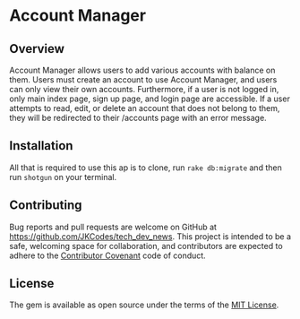 # Account Manager

## Overview

Account Manager allows users to add various accounts with balance on them.  Users must create an account to use Account Manager, and users can only view their own accounts.  Furthermore, if a user is not logged in, only main index page, sign up page, and login page are accessible.  If a user attempts to read, edit, or delete an account that does not belong to them, they will be redirected to their /accounts page with an error message.

## Installation

All that is required to use this ap is to clone, run `rake db:migrate` and then run `shotgun` on your terminal.

## Contributing

Bug reports and pull requests are welcome on GitHub at https://github.com/JKCodes/tech_dev_news. This project is intended to be a safe, welcoming space for collaboration, and contributors are expected to adhere to the [Contributor Covenant](contributor-covenant.org) code of conduct.

## License

The gem is available as open source under the terms of the [MIT License](http://opensource.org/licenses/MIT).
